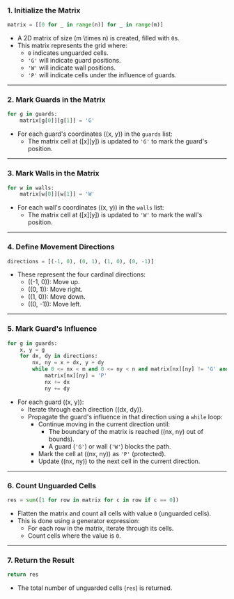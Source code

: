 ### 1. Initialize the Matrix
```python
matrix = [[0 for _ in range(n)] for _ in range(m)]
```
- A 2D matrix of size \(m \times n\) is created, filled with `0`s.  
- This matrix represents the grid where:
  - `0` indicates unguarded cells.
  - `'G'` will indicate guard positions.
  - `'W'` will indicate wall positions.
  - `'P'` will indicate cells under the influence of guards.

---

### 2. Mark Guards in the Matrix
```python
for g in guards:
    matrix[g[0]][g[1]] = 'G'
```
- For each guard's coordinates \((x, y)\) in the `guards` list:
  - The matrix cell at \([x][y]\) is updated to `'G'` to mark the guard's position.

---

### 3. Mark Walls in the Matrix
```python
for w in walls:
    matrix[w[0]][w[1]] = 'W'
```
- For each wall's coordinates \((x, y)\) in the `walls` list:
  - The matrix cell at \([x][y]\) is updated to `'W'` to mark the wall's position.

---

### 4. Define Movement Directions
```python
directions = [(-1, 0), (0, 1), (1, 0), (0, -1)]
```
- These represent the four cardinal directions:
  - \((-1, 0)\): Move up.
  - \((0, 1)\): Move right.
  - \((1, 0)\): Move down.
  - \((0, -1)\): Move left.

---

### 5. Mark Guard's Influence
```python
for g in guards:
    x, y = g
    for dx, dy in directions:
        nx, ny = x + dx, y + dy
        while 0 <= nx < m and 0 <= ny < n and matrix[nx][ny] != 'G' and matrix[nx][ny] != 'W':
            matrix[nx][ny] = 'P'
            nx += dx
            ny += dy
```
- For each guard \((x, y)\):
  - Iterate through each direction \((dx, dy)\).
  - Propagate the guard's influence in that direction using a `while` loop:
    - Continue moving in the current direction until:
      - The boundary of the matrix is reached (\(nx, ny\) out of bounds).
      - A guard (`'G'`) or wall (`'W'`) blocks the path.
    - Mark the cell at \((nx, ny)\) as `'P'` (protected).
    - Update \((nx, ny)\) to the next cell in the current direction.

---

### 6. Count Unguarded Cells
```python
res = sum([1 for row in matrix for c in row if c == 0])
```
- Flatten the matrix and count all cells with value `0` (unguarded cells).  
- This is done using a generator expression:
  - For each row in the matrix, iterate through its cells.
  - Count cells where the value is `0`.

---

### 7. Return the Result
```python
return res
```
- The total number of unguarded cells (`res`) is returned.
